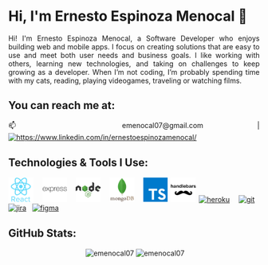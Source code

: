 <h1 align="justify">Hi, I'm Ernesto Espinoza Menocal 👋</h1> <p align="justify">Hi! I'm Ernesto Espinoza Menocal, a Software Developer who enjoys building web and mobile apps. I focus on creating solutions that are easy to use and meet both user needs and business goals. I like working with others, learning new technologies, and taking on challenges to keep growing as a developer. When I’m not coding, I’m probably spending time with my cats, reading, playing videogames, traveling or watching films.</p> <h2 align="justify">You can reach me at:</h2> <p align="justify"> 📫 emenocal07@gmail.com | <a href="https://linkedin.com/in/ernestoespinozamenocal/" target="blank"><img align="center" src="https://raw.githubusercontent.com/rahuldkjain/github-profile-readme-generator/master/src/images/icons/Social/linked-in-alt.svg" alt="https://www.linkedin.com/in/ernestoespinozamenocal/" height="30" width="30" /></a></p> <h2 align="justify">Technologies & Tools I Use:</h2> <p align="justify"> <!-- MERN Stack --> <a href="https://reactnative.dev/" target="_blank" rel="noreferrer"><img src="https://raw.githubusercontent.com/devicons/devicon/master/icons/react/react-original-wordmark.svg" alt="react-native" width="50" height="50" /></a>&nbsp;&nbsp; <a href="https://expressjs.com" target="_blank" rel="noreferrer"><img src="https://raw.githubusercontent.com/devicons/devicon/master/icons/express/express-original-wordmark.svg" alt="express" width="50" height="50" /></a>&nbsp;&nbsp; <a href="https://nodejs.org" target="_blank" rel="noreferrer"><img src="https://raw.githubusercontent.com/devicons/devicon/master/icons/nodejs/nodejs-original-wordmark.svg" alt="nodejs" width="50" height="50" /></a>&nbsp;&nbsp; <a href="https://www.mongodb.com/" target="_blank" rel="noreferrer"><img src="https://raw.githubusercontent.com/devicons/devicon/master/icons/mongodb/mongodb-original-wordmark.svg" alt="mongodb" width="50" height="50" /></a>&nbsp;&nbsp; <!-- TypeScript -->
<a href="https://www.typescriptlang.org/" target="_blank" rel="noreferrer"><img src="https://raw.githubusercontent.com/devicons/devicon/master/icons/typescript/typescript-original.svg" alt="typescript" width="50" height="50" /></a> <a href="https://handlebarsjs.com/" target="_blank" rel="noreferrer"><img src="https://raw.githubusercontent.com/devicons/devicon/master/icons/handlebars/handlebars-original-wordmark.svg" alt="handlebars" width="50" height="50" /></a> <a href="https://heroku.com" target="_blank" rel="noreferrer"><img src="https://www.vectorlogo.zone/logos/heroku/heroku-icon.svg" alt="heroku" width="50" height="50" /></a>   <a href="https://www.git-scm.com/" target="_blank" rel="noreferrer"><img src="https://www.vectorlogo.zone/logos/git-scm/git-scm-icon.svg" alt="git" width="50" height="50" /></a>   <a href="https://www.atlassian.com/software/jira" target="_blank" rel="noreferrer"><img src="https://www.vectorlogo.zone/logos/atlassian_jira/atlassian_jira-icon.svg" alt="jira" width="50" height="50" /></a>   <a href="https://www.figma.com/" target="_blank" rel="noreferrer"><img src="https://upload.wikimedia.org/wikipedia/commons/3/33/Figma-logo.svg" alt="figma" width="50" height="50" /></a>

</p> <h2 align="justify">GitHub Stats:</h2> <p align="center">&nbsp;<img align="center" src="https://github-readme-stats.vercel.app/api?username=emenocal07&show_icons=true&theme=merko&locale=en" alt="emenocal07" /> <img align="center" src="https://github-readme-streak-stats.herokuapp.com/?user=emenocal07&theme=merko" alt="emenocal07" /></p>
